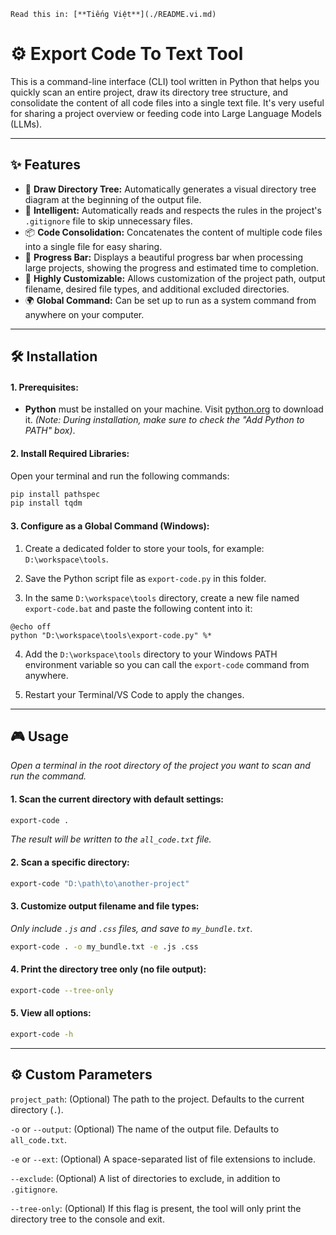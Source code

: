 `Read this in: [**Tiếng Việt**](./README.vi.md)`
# ⚙️ Export Code To Text Tool

This is a command-line interface (CLI) tool written in Python that helps you quickly scan an entire project, draw its directory tree structure, and consolidate the content of all code files into a single text file. It's very useful for sharing a project overview or feeding code into Large Language Models (LLMs).

---
## ✨ Features

*   🌳 **Draw Directory Tree:** Automatically generates a visual directory tree diagram at the beginning of the output file.
*   🧠 **Intelligent:** Automatically reads and respects the rules in the project's `.gitignore` file to skip unnecessary files.
*   📦 **Code Consolidation:** Concatenates the content of multiple code files into a single file for easy sharing.
*   🚀 **Progress Bar:** Displays a beautiful progress bar when processing large projects, showing the progress and estimated time to completion.
*   🔧 **Highly Customizable:** Allows customization of the project path, output filename, desired file types, and additional excluded directories.
*   🌍 **Global Command:** Can be set up to run as a system command from anywhere on your computer.

---
## 🛠️ Installation

#### **1. Prerequisites:**
*   **Python** must be installed on your machine. Visit [python.org](https://www.python.org/) to download it.
    *(Note: During installation, make sure to check the "Add Python to PATH" box)*.

#### **2. Install Required Libraries:**
Open your terminal and run the following commands:
```bash
pip install pathspec
pip install tqdm
```
#### **3. Configure as a Global Command** (Windows):
1.  Create a dedicated folder to store your tools, for example: `D:\workspace\tools`.

2.  Save the Python script file as `export-code.py` in this folder.

3.  In the same `D:\workspace\tools` directory, create a new file named `export-code.bat` and paste the following content into it:
```batch
@echo off
python "D:\workspace\tools\export-code.py" %*
```
4.  Add the `D:\workspace\tools` directory to your Windows PATH environment variable so you can call the `export-code` command from anywhere.

5.  Restart your Terminal/VS Code to apply the changes.
---
## 🎮 Usage
_Open a terminal in the root directory of the project you want to scan and run the command._

#### **1. Scan the current directory with default settings:**
```bash
export-code .
```
_The result will be written to the `all_code.txt` file._

#### **2. Scan a specific directory:**
```bash
export-code "D:\path\to\another-project"
```
#### **3. Customize output filename and file types:**
_Only include `.js` and `.css` files, and save to `my_bundle.txt`._
```bash
export-code . -o my_bundle.txt -e .js .css
```
#### **4. Print the directory tree only (no file output):**
```bash
export-code --tree-only
```
#### **5. View all options:**
```bash
export-code -h
```
---
## ⚙️ Custom Parameters
`project_path`: (Optional) The path to the project. Defaults to the current directory (`.`).

`-o` or `--output`: (Optional) The name of the output file. Defaults to `all_code.txt`.

`-e` or `--ext`: (Optional) A space-separated list of file extensions to include.

`--exclude`: (Optional) A list of directories to exclude, in addition to `.gitignore`.

`--tree-only`: (Optional) If this flag is present, the tool will only print the directory tree to the console and exit.
